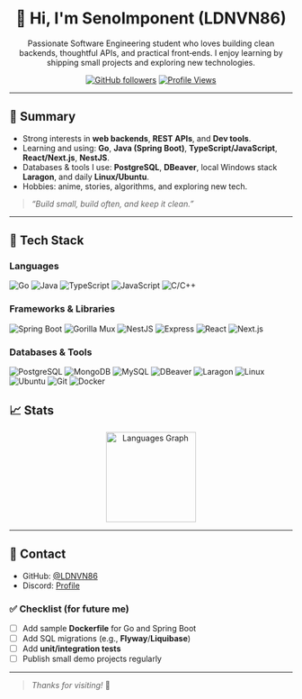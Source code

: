 <div align="center">

# 👋 Hi, I'm **SenoImponent** (LDNVN86)

Passionate Software Engineering student who loves building clean backends, thoughtful APIs, and practical front‑ends. I enjoy learning by shipping small projects and exploring new technologies.

[![GitHub followers](https://img.shields.io/github/followers/LDNVN86?style=social)](https://github.com/LDNVN86)
[![Profile Views](https://komarev.com/ghpvc/?username=LDNVN86&color=blueviolet)](https://github.com/LDNVN86)

</div>

---

## 🚀 Summary

- Strong interests in **web backends**, **REST APIs**, and **Dev tools**.
- Learning and using: **Go**, **Java (Spring Boot)**, **TypeScript/JavaScript**, **React/Next.js**, **NestJS**.
- Databases & tools I use: **PostgreSQL**, **DBeaver**, local Windows stack **Laragon**, and daily **Linux/Ubuntu**.
- Hobbies: anime, stories, algorithms, and exploring new tech.

> _“Build small, build often, and keep it clean.”_

---

## 🧰 Tech Stack

### Languages
![Go](https://img.shields.io/badge/Go-00ADD8?logo=go&logoColor=white)
![Java](https://img.shields.io/badge/Java-007396?logo=java&logoColor=white)
![TypeScript](https://img.shields.io/badge/TypeScript-3178C6?logo=typescript&logoColor=white)
![JavaScript](https://img.shields.io/badge/JavaScript-F7DF1E?logo=javascript&logoColor=black)
![C/C++](https://img.shields.io/badge/C%2FC++-00599C?logo=c%2B%2B&logoColor=white)

### Frameworks & Libraries
![Spring Boot](https://img.shields.io/badge/Spring%20Boot-6DB33F?logo=springboot&logoColor=white)
![Gorilla Mux](https://img.shields.io/badge/Gorilla%20Mux-1F1F1F?logo=go&logoColor=white)
![NestJS](https://img.shields.io/badge/NestJS-E0234E?logo=nestjs&logoColor=white)
![Express](https://img.shields.io/badge/Express-000000?logo=express&logoColor=white)
![React](https://img.shields.io/badge/React-61DAFB?logo=react&logoColor=black)
![Next.js](https://img.shields.io/badge/Next.js-000000?logo=nextdotjs&logoColor=white)

### Databases & Tools
![PostgreSQL](https://img.shields.io/badge/PostgreSQL-4169E1?logo=postgresql&logoColor=white)
![MongoDB](https://img.shields.io/badge/MongoDB-47A248?logo=mongodb&logoColor=white)
![MySQL](https://img.shields.io/badge/MySQL-4479A1?logo=mysql&logoColor=white)
![DBeaver](https://img.shields.io/badge/DBeaver-372923?logo=databricks&logoColor=white)
![Laragon](https://img.shields.io/badge/Laragon-0E83CD?logo=windows&logoColor=white)
![Linux](https://img.shields.io/badge/Linux-FCC624?logo=linux&logoColor=black)
![Ubuntu](https://img.shields.io/badge/Ubuntu-E95420?logo=ubuntu&logoColor=white)
![Git](https://img.shields.io/badge/Git-F05032?logo=git&logoColor=white)
![Docker](https://img.shields.io/badge/Docker-2496ED?logo=docker&logoColor=white)



## 📈 Stats

<div align="center">
  <img
    src="https://github-readme-stats.vercel.app/api/top-langs?username=LDNVN86&locale=en&hide_title=false&layout=compact&card_width=360&langs_count=6&theme=tokyonight&hide_border=false&order=2"
    alt="Languages Graph"
    height="160"
  />
</div>

---

## 🤝 Contact

- GitHub: [@LDNVN86](https://github.com/LDNVN86)
- Discord: [Profile](https://discord.com/users/1102459554454847558)


### ✅ Checklist (for future me)

- [ ] Add sample **Dockerfile** for Go and Spring Boot
- [ ] Add SQL migrations (e.g., **Flyway**/**Liquibase**)
- [ ] Add **unit/integration tests**
- [ ] Publish small demo projects regularly

---

> _Thanks for visiting!_ 👋

